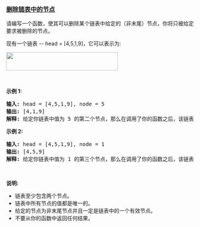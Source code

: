 ### [删除链表中的节点](https://leetcode-cn.com/problems/delete-node-in-a-linked-list)

<p>请编写一个函数，使其可以删除某个链表中给定的（非末尾）节点，你将只被给定要求被删除的节点。</p>

<p>现有一个链表 --&nbsp;head =&nbsp;[4,5,1,9]，它可以表示为:</p>

<p><img alt="" src="https://assets.leetcode-cn.com/aliyun-lc-upload/uploads/2019/01/19/237_example.png" style="height: 49px; width: 300px;"></p>

<p>&nbsp;</p>

<p><strong>示例 1:</strong></p>

<pre><strong>输入:</strong> head = [4,5,1,9], node = 5
<strong>输出:</strong> [4,1,9]
<strong>解释: </strong>给定你链表中值为&nbsp;5&nbsp;的第二个节点，那么在调用了你的函数之后，该链表应变为 4 -&gt; 1 -&gt; 9.
</pre>

<p><strong>示例 2:</strong></p>

<pre><strong>输入:</strong> head = [4,5,1,9], node = 1
<strong>输出:</strong> [4,5,9]
<strong>解释: </strong>给定你链表中值为&nbsp;1&nbsp;的第三个节点，那么在调用了你的函数之后，该链表应变为 4 -&gt; 5 -&gt; 9.
</pre>

<p>&nbsp;</p>

<p><strong>说明:</strong></p>

<ul>
	<li>链表至少包含两个节点。</li>
	<li>链表中所有节点的值都是唯一的。</li>
	<li>给定的节点为非末尾节点并且一定是链表中的一个有效节点。</li>
	<li>不要从你的函数中返回任何结果。</li>
</ul>
